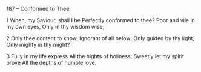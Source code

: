 187 – Conformed to Thee


1
When, my Saviour, shall I be
Perfectly conformed to thee?
Poor and vile in my own eyes,
Only in thy wisdom wise;

2
Only thee content to know,
Ignorant of all below;
Only guided by thy light,
Only mighty in thy might?

3
Fully in my life express
All the hights of holiness;
Sweetly let my spirit prove
All the depths of humble love.
